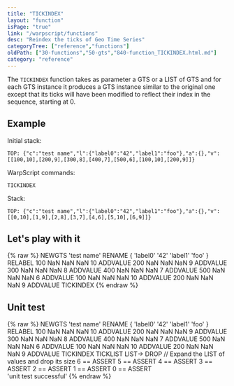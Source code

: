 ```yaml
---
title: "TICKINDEX"
layout: "function"
isPage: "true"
link: "/warpscript/functions"
desc: "Reindex the ticks of Geo Time Series"
categoryTree: ["reference","functions"]
oldPath: ["30-functions","50-gts","840-function_TICKINDEX.html.md"]
category: "reference"
---
```

 

The `TICKINDEX` function takes as parameter a GTS or a LIST of GTS and for each GTS instance it produces a 
GTS instance similar to the original one except that its ticks will have been modified to reflect their index
in the sequence, starting at 0.

## Example ##

Initial stack:

    TOP: {"c":"test name","l":{"label0":"42","label1":"foo"},"a":{},"v":[[100,10],[200,9],[300,8],[400,7],[500,6],[100,10],[200,9]]}


WarpScript commands:

    TICKINDEX

Stack: 

    TOP: {"c":"test name","l":{"label0":"42","label1":"foo"},"a":{},"v":[[0,10],[1,9],[2,8],[3,7],[4,6],[5,10],[6,9]]}

## Let's play with it ##

{% raw %}
<warp10-warpscript-widget backend="{{backend}}"  exec-endpoint="{{execEndpoint}}">NEWGTS 
'test name'
RENAME
{ 'label0' '42' 'label1' 'foo' }
RELABEL
100  NaN NaN NaN 10 ADDVALUE
200  NaN NaN NaN  9 ADDVALUE
300  NaN NaN NaN  8 ADDVALUE
400  NaN NaN NaN  7 ADDVALUE
500  NaN NaN NaN  6 ADDVALUE
100  NaN NaN NaN 10 ADDVALUE
200  NaN NaN NaN  9 ADDVALUE
TICKINDEX
</warp10-warpscript-widget>
{% endraw %}    


## Unit test ##

{% raw %}
<warp10-warpscript-widget backend="{{backend}}"  exec-endpoint="{{execEndpoint}}">NEWGTS 
'test name'
RENAME
{ 'label0' '42' 'label1' 'foo' }
RELABEL
100  NaN NaN NaN 10 ADDVALUE
200  NaN NaN NaN  9 ADDVALUE
300  NaN NaN NaN  8 ADDVALUE
400  NaN NaN NaN  7 ADDVALUE
500  NaN NaN NaN  6 ADDVALUE
100  NaN NaN NaN 10 ADDVALUE
200  NaN NaN NaN  9 ADDVALUE
TICKINDEX
TICKLIST LIST-> DROP  // Expand the LIST of values and drop its size
6 == ASSERT   5 == ASSERT   4 == ASSERT
3 == ASSERT   2 == ASSERT   1 == ASSERT
0 == ASSERT  
'unit test successful'
</warp10-warpscript-widget>
{% endraw %}        
